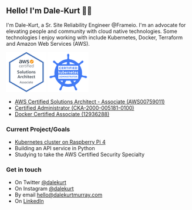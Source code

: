 ## Hello! I'm Dale-Kurt 👋🏼

I'm Dale-Kurt, a Sr. Site Reliability Engineer @Frameio. I'm an advocate for elevating people and community with cloud native technologies. Some technologies I enjoy working with include Kubernetes, Docker, Terraform and Amazon Web Services (AWS).

![AWS Certified Solutions Architect - Associate (AWS00759011](assets/AWS-SolArchitect-Associate.png "AWS Certified Solutions Architect - Associate (AWS00759011") ![Certified Administrator (CKA-2000-005181-0100](assets/cka+from+cncfsite+_281_29.png "Certified Administrator (CKA-2000-005181-0100")

- [ AWS Certified Solutions Architect - Associate (AWS00759011)](https://www.certmetrics.com/amazon/public/badge.aspx?i=1&t=c&d=2019-03-29&ci=AWS00759011)
- [Certified Administrator (CKA-2000-005181-0100)](https://ti-user-certificates.s3.amazonaws.com/e0df7fbf-a057-42af-8a1f-590912be5460/f1a8b5b5-c969-534f-a348-1de6496d0674-dale-kurt-murray-certified-kubernetes-administrator-cka-certificate.pdf)
- [Docker Certified Associate (12936288)](https://credentials.docker.com/abb3448e-0232-4e56-9d55-4d2d1297ff3c)


### Current Project/Goals

- [Kubernetes cluster on Raspberry Pi 4](https://github.com/dalekurt/kubernetes-the-fun-way)
- Building an API service in Python
- Studying to take the AWS Certified Security Specialty

### Get in touch

- On Twitter [@dalekurt](https://www.twitter.com/dalekurt)
- On Instagram [@dalekurt](https://www.instagram.com/dalekurt)
- By email [hello@dalekurtmurray.com](mailto:hello@dalekurtmurray.com)
- On [LinkedIn](https://www.linkedin.com/in/dalekurtmurray/)
